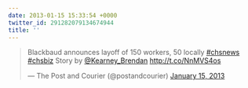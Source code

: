 ```yaml
---
date: 2013-01-15 15:33:54 +0000
twitter_id: 291282079134674944
title: ''
---
```


<blockquote class="twitter-tweet"><p lang="en" dir="ltr">Blackbaud announces layoff of 150 workers, 50 locally <a href="https://twitter.com/hashtag/chsnews?src=hash&amp;ref_src=twsrc%5Etfw">#chsnews</a> <a href="https://twitter.com/hashtag/chsbiz?src=hash&amp;ref_src=twsrc%5Etfw">#chsbiz</a> Story by <a href="https://twitter.com/Kearney_Brendan?ref_src=twsrc%5Etfw">@Kearney_Brendan</a> <a href="http://t.co/NnMVS4os">http://t.co/NnMVS4os</a></p>&mdash; The Post and Courier (@postandcourier) <a href="https://twitter.com/postandcourier/status/291274789186838529?ref_src=twsrc%5Etfw">January 15, 2013</a></blockquote>
<script async src="https://platform.twitter.com/widgets.js" charset="utf-8"></script>
